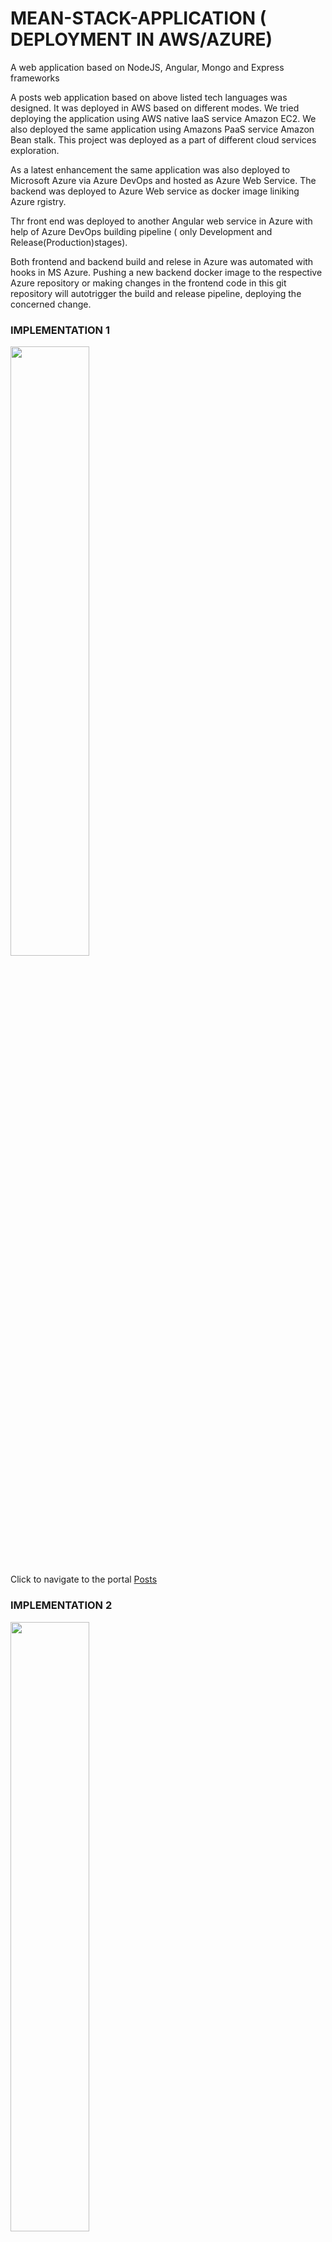 # MEAN-STACK-APPLICATION ( DEPLOYMENT IN AWS/AZURE)
A web application based on NodeJS, Angular, Mongo and Express frameworks

<p> A posts web application based on above listed tech languages was designed. It was deployed in AWS based on different modes. We tried deploying the application using AWS native IaaS service Amazon EC2. We also deployed the same application using Amazons PaaS service Amazon Bean stalk. This project was deployed as a part of different cloud services exploration. 

As a latest enhancement the same application was also deployed to Microsoft Azure via Azure DevOps and hosted as Azure Web Service. The backend was deployed to Azure Web service as docker image liniking Azure rgistry.

Thr front end was deployed to another Angular web service in Azure with help of Azure DevOps building pipeline ( only Development and Release(Production)stages).

Both frontend and backend build and relese in Azure was automated with hooks in MS Azure. Pushing a new backend docker image to the respective Azure repository or making changes in the frontend code in this git repository will autotrigger the build and release pipeline, deploying the concerned change.
</p>

### IMPLEMENTATION 1

<Image src="images/Impl1.PNG" class="center" style="width:50%">
  
 Click to navigate to the portal [Posts](http://3.15.176.124/)
  
  

### IMPLEMENTATION 2

<Image src="images/Impl2.JPG" class="center" style="width:50%">
  
Click to navigate to the portal [Posts](http://mean-angular-node-manish.s3-website.us-east-2.amazonaws.com/)

### IMPLEMENTATION 3

<Image src="images/AppServices_Frontend_Backend.JPG" class="center" style="width:50%">
<Image src="images/angular_frontend_appservice.JPG" class="center" style="width:50%">
<Image src="images/docker_backend_appservice.JPG" class="center" style="width:50%">
<Image src="images/Custom_Docker_Repository.JPG" class="center" style="width:50%">
<Image src="images/AngularWebapp_build.JPG" class="center" style="width:50%">
<Image src="images/Angular_Webapp_build_stages.JPG" class="center" style="width:50%">
<Image src="images/Azure_Webapp_Release_stages.JPG" class="center" style="width:50%">
<Image src="images/Azure_Angular_Release.JPG" class="center" style="width:50%">

The Swagger API feature has been added to second branch ( Master 2 ) of this repository.


